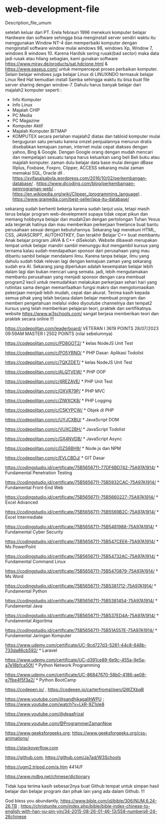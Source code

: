 # web-development-file
Description_file_umum

setelah keluar dari PT. Erela febrauri 1996 menekuni komputer belajar Hardware dan software
sehingga bisa menginstall server sendiri waktu itu menggunakan Window NT-4 dan memperbaiki
komputer dengan menginstall software window mulai windows 98, windows Xp, Window 7, windows 8
windows 10. Karena Hardsik sering rusak(bad sector) maka data jadi rusak atau hilang sebagian, kami gunakan software https://www.miray.de/products/sat.hdclone.html
& https://www.easeus.com/ untuk mempercepat proses perbaikan komputer.
Selain belajar windows juga belajar Linux di LINUXINDO termasuk belajar Linux Red Hat 
kemudian install Samba sehingga waktu itu bisa buat file server sharing dengan window-7.
Dahulu harus banyak belajar dari majalah2 komputer seperti :
- Info Komputer
- Info Linux
- Majalah CHIP
- PC Media
- PC Magazine
- Komputer Aktif
- Majalah Komputer BITMAP
- KOMPUTEX
secara perlahan majalah2 diatas dan tabloid komputer mulai berguguran satu persatu
karena omzet penjualannya menurun dratis disebabkan kemajuan zaman, internet mulai cepat
diakses dengan yahoo, Bing & Google.
Dengan Google orang dengan mudah mencari dan mempelajari sesuatu tanpa harus keluarkan
uang beli Beli buku atau majalah komputer.
zaman dulu belajar data base mulai dengan dBase IIIplus, Foxbase, Foxpro, Clipper, ACCESS
sekarang mulai zaman memakai SQL, Oracle dll
. https://syifasalsabyla.wordpress.com/2016/10/02/perkembangan-database/
. https://www.dicoding.com/blog/perkembangan-pemrograman-web/
. https://en.wikipedia.org/wiki/Clipper_(programming_language)
. https://www.gramedia.com/best-seller/apa-itu-database/

sekarang sudah berhenti bekerja karena sudah lanjut usia, tetapi  masih terus belajar program web-develepment
supaya tidak cepat pikun dan memang hobbynya belajar dan mudah2an dengan pertolongan Tuhan Yesus ada tergerak hatinya dan mau memberikan perkerjaan freelance buat bantu perusahaan sesuai dengan kebutuhannya.
Sekarang lagi menekuni HTML, CSS, JAVASCRIPT, AUTOHOTKEY, Dan terakhir Belajar C++ buat
membantu Anak belajar program JAVA & C++ diSekolah. 
Website dibawah merupakan tempat untuk belajar mandiri sambil menunggu ikut mengambil
kursus yang ternama kalau sudah mendapatkan sponsor dari perusahaan yang mau dibantu 
sambil belajar mendalami ilmu. Karena tanpa belajar, ilmu yang dahulu sudah tidak relevan 
lagi dengan kemajuan zaman yang sekarang sudah era AI.
Sekarang yang diperlukan adalah kesempatan belajar lebih dalam lagi dan bukan mencari uang semata. 
jadi, lebih mengutamakan membantu perusahaan yang menjadi sponsor dengan cara membuat program2 kecil 
untuk memudahkan melakukan perkerjaan sehari hari yang rutinitas sama dengan memanfaatkan fungsi makro
dan mengotomasikan pekerjaan menjadi lebih mudah, cepat dan akurat.
Terima kasih kepada semua pihak yang telah berjasa dalam belajar membuat program dan memberi pengetahuan
melalui video diyoutube channelnya dan tempat2 kursus yang telah memberikan pelajaran teori, praktek dan
sertifikatnya.
website https://www.w3schools.com/  sangat berjasa memberikan teori dan praktek secara online !!!

https://codepolitan.com/leaderboard/ 
VETERAN I 3619 POINTS   28/07/2023 09:59AM
MASTER I  2502 POINTS (nilai sebelumnya)

https://codepolitan.com/c/PD8GOT2/  * kelas NodeJS Unit Test

https://codepolitan.com/c/PO5YRNO/  * PHP Dasar: Aplikasi Todolist

https://codepolitan.com/c/7QXZDET/  * kelas NodeJS Unit Test

https://codepolitan.com/c/ALQTVEW/   * PHP OOP

https://codepolitan.com/c/4REZAVE/   * PHP Unit Test

https://codepolitan.com/c/OXVR79P/   *  PHP MVC

https://codepolitan.com/c/ZIWXCK8/   *  PHP Logging

https://codepolitan.com/c/C5KYPCW/   * Objek di PHP

https://codepolitan.com/c/UYJCXBU/ *  JavaScript DOM

https://codepolitan.com/c/VUXC2BH/ * JavaScript  Todolist

https://codepolitan.com/c/GX4NVDB/ * JavaScript Async

https://codepolitan.com/c/DZS6BH9/ * Node.js dan NPM

https://codepolitan.com/c/EVLCBDJ/ * GIT Dasar


https://codingstudio.id/certificate/75B5656711-77DF6BD742-75A97A1914/ * Fundamental Penetration Testing

https://codingstudio.id/certificate/75B5656711-75B5932CAC-75A97A1914/ * Fundamental Front-End Web

https://codingstudio.id/certificate/75B5656711-75B5660227-75A97A1914/ * Excel Advanced

https://codingstudio.id/certificate/75B5656711-75B5569B2C-75A97A1914/ * Excel Intermediate

https://codingstudio.id/certificate/75B5656711-75B5481988-75A97A1914/ * Fundamental Cyber Security

https://codingstudio.id/certificate/75B5656711-75B547CEE6-75A97A1914/ * Ms PowerPoint 

https://codingstudio.id/certificate/75B5656711-75B54732AC-75A97A1914/ * Fundamental Command Linux

https://codingstudio.id/certificate/75B5656711-75B5470879-75A97A1914/ * Ms Word 

https://codingstudio.id/certificate/75B5656711-75B5381712-75A97A1914/ * Fundamental Python

https://codingstudio.id/certificate/75B5656711-75B5381454-75A97A1914/ * Fundamental Java

https://codingstudio.id/certificate/75B5656711-75B537ED4A-75A97A1914/ * Fundamental Algoritma

https://codingstudio.id/certificate/75B5656711-75B51A557E-75A97A1914/ * Fundamental Jaringan Komputer

https://www.udemy.com/certificate/UC-9cd727d3-5261-44c8-848b-733da86cb592/ * Laravel

https://www.udemy.com/certificate/UC-d391ce89-6e9c-455a-9e5a-a7e18bfca50f/ * Python Network Programming

https://www.udemy.com/certificate/UC-86847670-58b0-4186-ae08-e7fbe4f5f3a2/ * Python BootCamp

https://codepen.io/ , https://codepen.io/carterfromsl/pen/QWZXbqB

https://www.youtube.com/@sandhikagalihWPU ;
https://www.youtube.com/watch?v=LkR-9Z1sle8

https://www.youtube.com/@deaafrizal

https://www.youtube.com/@ProgrammerZamanNow

https://www.geeksforgeeks.org; https://www.geeksforgeeks.org/css-animations/

https://stackoverflow.com

https://github.com, https://github.com/Ja7ad/W3Schools

https://ugm2.tripod.com/a.htm  4414/F

https://www.mdbg.net/chinese/dictionary

Tidak lupa terima kasih sebesar2nya buat Github tempat untuk simpan hasil belajar dan belajar
program dari pihak lain yang ada dalam Github. !!!

God bless you abundantly,
https://www.bible.com/id/bible/306/NUM.6.24-26.TB ;
https://christunite.com/index.php/bible/bible-index-chinese-to-english-with-han-yu-pin-yin/34-2015-08-26-01-46-13/558-numbers6-24-26chinese
